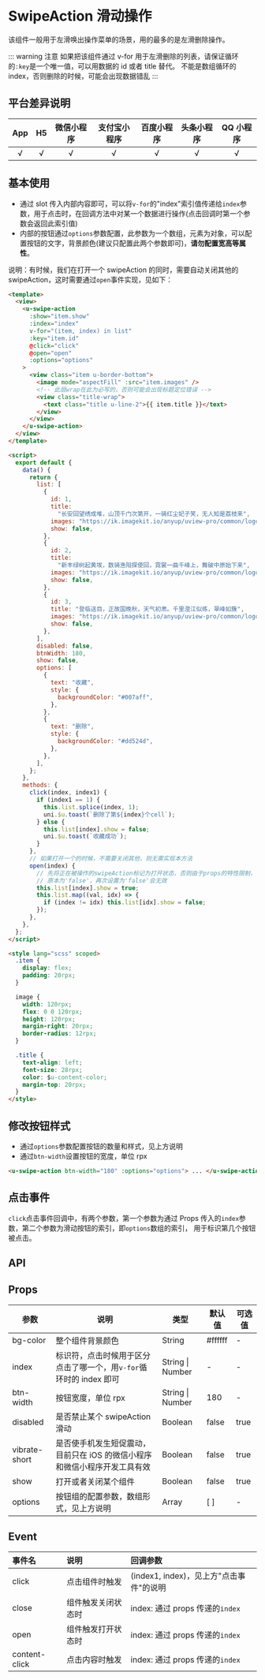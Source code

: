 # SwipeAction 滑动操作 <to-api/>

<demo-model url="/pages/componentsB/swipeAction/index"></demo-model>

该组件一般用于左滑唤出操作菜单的场景，用的最多的是左滑删除操作。

::: warning 注意
如果把该组件通过 v-for 用于左滑删除的列表，请保证循环的`:key`是一个唯一值，可以用数据的 id 或者 title 替代。
不能是数组循环的 index，否则删除的时候，可能会出现数据错乱
:::

## 平台差异说明

| App | H5  | 微信小程序 | 支付宝小程序 | 百度小程序 | 头条小程序 | QQ 小程序 |
| :-: | :-: | :--------: | :----------: | :--------: | :--------: | :-------: |
|  √  |  √  |     √      |      √       |     √      |     √      |     √     |

## 基本使用

- 通过 slot 传入内部内容即可，可以将`v-for`的"index"索引值传递给`index`参数，用于点击时，在回调方法中对某一个数据进行操作(点击回调时第一个参数会返回此索引值)
- 内部的按钮通过`options`参数配置，此参数为一个数组，元素为对象，可以配置按钮的文字，背景颜色(建议只配置此两个参数即可)，**请勿配置宽高等属性**。

说明：有时候，我们在打开一个 swipeAction 的同时，需要自动关闭其他的 swipeAction，这时需要通过`open`事件实现，见如下：

```html
<template>
  <view>
    <u-swipe-action
      :show="item.show"
      :index="index"
      v-for="(item, index) in list"
      :key="item.id"
      @click="click"
      @open="open"
      :options="options"
    >
      <view class="item u-border-bottom">
        <image mode="aspectFill" :src="item.images" />
        <!-- 此层wrap在此为必写的，否则可能会出现标题定位错误 -->
        <view class="title-wrap">
          <text class="title u-line-2">{{ item.title }}</text>
        </view>
      </view>
    </u-swipe-action>
  </view>
</template>

<script>
  export default {
    data() {
      return {
        list: [
          {
            id: 1,
            title:
              "长安回望绣成堆，山顶千门次第开，一骑红尘妃子笑，无人知是荔枝来",
            images: "https://ik.imagekit.io/anyup/uview-pro/common/logo.png",
            show: false,
          },
          {
            id: 2,
            title:
              "新丰绿树起黄埃，数骑渔阳探使回，霓裳一曲千峰上，舞破中原始下来",
            images: "https://ik.imagekit.io/anyup/uview-pro/common/logo.png",
            show: false,
          },
          {
            id: 3,
            title: "登临送目，正故国晚秋，天气初肃。千里澄江似练，翠峰如簇",
            images: "https://ik.imagekit.io/anyup/uview-pro/common/logo.png",
            show: false,
          },
        ],
        disabled: false,
        btnWidth: 180,
        show: false,
        options: [
          {
            text: "收藏",
            style: {
              backgroundColor: "#007aff",
            },
          },
          {
            text: "删除",
            style: {
              backgroundColor: "#dd524d",
            },
          },
        ],
      };
    },
    methods: {
      click(index, index1) {
        if (index1 == 1) {
          this.list.splice(index, 1);
          uni.$u.toast(`删除了第${index}个cell`);
        } else {
          this.list[index].show = false;
          uni.$u.toast(`收藏成功`);
        }
      },
      // 如果打开一个的时候，不需要关闭其他，则无需实现本方法
      open(index) {
        // 先将正在被操作的swipeAction标记为打开状态，否则由于props的特性限制，
        // 原本为'false'，再次设置为'false'会无效
        this.list[index].show = true;
        this.list.map((val, idx) => {
          if (index != idx) this.list[idx].show = false;
        });
      },
    },
  };
</script>

<style lang="scss" scoped>
  .item {
    display: flex;
    padding: 20rpx;
  }

  image {
    width: 120rpx;
    flex: 0 0 120rpx;
    height: 120rpx;
    margin-right: 20rpx;
    border-radius: 12rpx;
  }

  .title {
    text-align: left;
    font-size: 28rpx;
    color: $u-content-color;
    margin-top: 20rpx;
  }
</style>
```

## 修改按钮样式

- 通过`options`参数配置按钮的数量和样式，见上方说明
- 通过`btn-width`设置按钮的宽度，单位 rpx

```html
<u-swipe-action btn-width="180" :options="options"> ... </u-swipe-action>
```

## 点击事件

`click`点击事件回调中，有两个参数，第一个参数为通过 Props 传入的`index`参数，第二个参数为滑动按钮的索引，即`options`数组的索引，
用于标识第几个按钮被点击。

## API

## Props

| 参数          | 说明                                                                      | 类型             | 默认值  | 可选值 |
| ------------- | ------------------------------------------------------------------------- | ---------------- | ------- | ------ |
| bg-color      | 整个组件背景颜色                                                          | String           | #ffffff | -      |
| index         | 标识符，点击时候用于区分点击了哪一个，用`v-for`循环时的 index 即可        | String \| Number | -       | -      |
| btn-width     | 按钮宽度，单位 rpx                                                        | String \| Number | 180     | -      |
| disabled      | 是否禁止某个 swipeAction 滑动                                             | Boolean          | false   | true   |
| vibrate-short | 是否使手机发生短促震动，目前只在 iOS 的微信小程序和微信小程序开发工具有效 | Boolean          | false   | true   |
| show          | 打开或者关闭某个组件                                                      | Boolean          | false   | true   |
| options       | 按钮组的配置参数，数组形式，见上方说明                                    | Array            | [ ]     | -      |

## Event

| 事件名        | 说明               | 回调参数                                |
| :------------ | :----------------- | :-------------------------------------- |
| click         | 点击组件时触发     | (index1, index)，见上方"点击事件"的说明 |
| close         | 组件触发关闭状态时 | index: 通过 props 传递的`index`         |
| open          | 组件触发打开状态时 | index: 通过 props 传递的`index`         |
| content-click | 点击内容时触发     | index: 通过 props 传递的`index`         |
